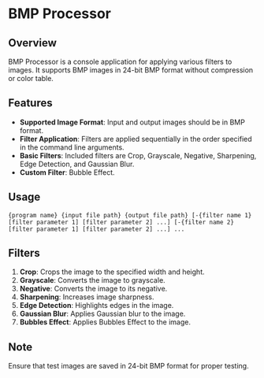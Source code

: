 # BMP Processor

## Overview
BMP Processor is a console application for applying various filters to images. It supports BMP images in 24-bit BMP format without compression or color table.

## Features
- **Supported Image Format**: Input and output images should be in BMP format.
- **Filter Application**: Filters are applied sequentially in the order specified in the command line arguments.
- **Basic Filters**: Included filters are Crop, Grayscale, Negative, Sharpening, Edge Detection, and Gaussian Blur.
- **Custom Filter**: Bubble Effect.

## Usage
```
{program name} {input file path} {output file path} [-{filter name 1} [filter parameter 1] [filter parameter 2] ...] [-{filter name 2} [filter parameter 1] [filter parameter 2] ...] ...
```

## Filters
1. **Crop**: Crops the image to the specified width and height.
2. **Grayscale**: Converts the image to grayscale.
3. **Negative**: Converts the image to its negative.
4. **Sharpening**: Increases image sharpness.
5. **Edge Detection**: Highlights edges in the image.
6. **Gaussian Blur**: Applies Gaussian blur to the image.
7. **Bubbles Effect**: Applies Bubbles Effect to the image.

## Note
Ensure that test images are saved in 24-bit BMP format for proper testing.
